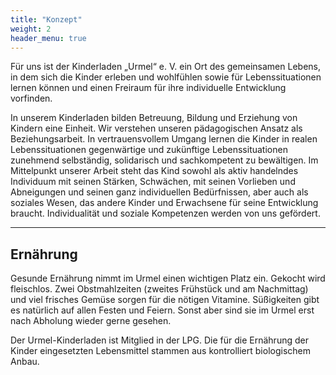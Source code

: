 ```yaml
---
title: "Konzept"
weight: 2
header_menu: true
---
```


Für uns ist der Kinderladen „Urmel“ e. V. ein Ort des gemeinsamen Lebens, in dem sich die Kinder erleben und wohlfühlen sowie für Lebenssituationen lernen können und einen Freiraum für ihre individuelle Entwicklung vorfinden.

In unserem Kinderladen bilden Betreuung, Bildung und Erziehung von Kindern eine Einheit. Wir verstehen unseren pädagogischen Ansatz als Beziehungsarbeit. In vertrauensvollem Umgang lernen die Kinder in realen Lebenssituationen gegenwärtige und zukünftige Lebenssituationen zunehmend selbständig, solidarisch und sachkompetent zu bewältigen. Im Mittelpunkt unserer Arbeit steht das Kind sowohl als aktiv handelndes
Individuum mit seinen Stärken, Schwächen, mit seinen Vorlieben und Abneigungen und seinen ganz individuellen Bedürfnissen, aber auch als soziales Wesen, das andere Kinder und Erwachsene für seine Entwicklung braucht. Individualität und soziale Kompetenzen werden von uns gefördert.

---

## Ernährung

Gesunde Ernährung nimmt im Urmel einen wichtigen Platz ein. Gekocht wird fleischlos. Zwei Obstmahlzeiten (zweites Frühstück und am Nachmittag) und viel frisches Gemüse sorgen für die nötigen Vitamine. Süßigkeiten gibt es natürlich auf allen Festen und Feiern. Sonst aber sind sie im Urmel erst nach Abholung wieder gerne gesehen.

<!--- ![Let us get started on a clean slate](images/board-bunch-cooking-food-349609.jpg) --->

Der Urmel-Kinderladen ist Mitglied in der LPG. Die für die Ernährung der Kinder eingesetzten Lebensmittel stammen aus kontrolliert biologischem Anbau.

